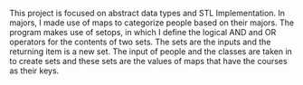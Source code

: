 This project is focused on abstract data types and STL Implementation. 
In majors, I made use of maps to categorize people based on their majors. The program makes use of setops, in which I define the logical AND and OR  operators for the contents of two sets. The sets are the inputs and the returning item is a new set. The input of people and the classes are taken in to create sets and these sets are the values of maps that have the courses as their keys. 
